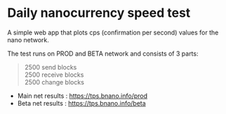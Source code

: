 # Daily nanocurrency speed test
A simple web app that plots cps (confirmation per second) values for the nano network.

The test runs on PROD and BETA network and consists of 3 parts: 

 > 2500 send blocks <br>
 2500 receive blocks <br>
 2500 change blocks 

- Main net results : https://tps.bnano.info/prod
- Beta net results : https://tps.bnano.info/beta
